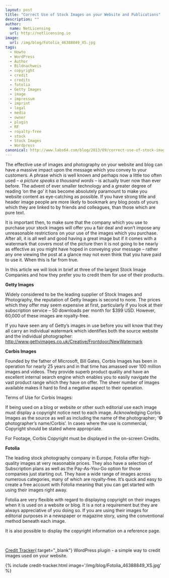 ```yaml
---
layout: post
title: "Correct Use of Stock Images on your Website and Publications"
description: ""
author:
  name: NetLicensing
  url: http://netlicensing.io
image:
  url: /img/blog/Fotolia_46388849_XS.jpg
tags:
  - Howto
  - WordPress
  - Author
  - Bildnachweis
  - copyright
  - credit
  - credits
  - fotolia
  - Getty Images
  - image
  - impressum
  - imprint
  - legal
  - media
  - owner
  - plugin
  - RF
  - royalty-free
  - stock
  - Stock Images
  - Wordpress
canonical: http://www.labs64.com/blog/2013/09/correct-use-of-stock-images-on-your-website-and-publications/
---
```


The effective use of images and photography on your website and blog can have a massive impact upon the message which you convey to your customers. A phrase which is well known and perhaps now a little too often used – _a picture speaks a thousand words_ – is actually truer now than ever before. The advent of ever smaller technology and a greater degree of reading ‘on the go’ it has become absolutely paramount to make you website content as eye-catching as possible. If you have strong title and header image people are more likely to bookmark any blog posts of yours which they are linked to by friends and colleagues, than those which are pure text.

It is important then, to make sure that the company which you use to purchase your stock images will offer you a fair deal and won’t impose any unreasonable restrictions on your use of the images which you purchase. After all, it is all well and good having a great image but if it comes with a watermark that covers most of the picture then it is not going to be nearly as effective as you might have hoped in conveying your message – rather any one viewing the post at a glance may not even think that you have paid to use it. When this is far from true.

In this article we will look in brief at three of the largest Stock Image Companies and how they prefer you to credit them for use of their products.

**Getty Images**

Widely considered to be the leading supplier of Stock Images and Photography, the reputation of Getty Images is second to none. The prices which they offer may seem expensive at first, particularly if you look at their subscription service – 50 downloads per month for $399 USD. However, 60,000 of these images are royalty-free.

If you have seen any of Getty’s images in use before you will know that they all carry an individual watermark which identifies both the source website and the individual photographer: http://www.gettyimages.co.uk/Creative/Frontdoor/NewWatermark

**Corbis Images**

Founded by the father of Microsoft, Bill Gates, Corbis Images has been in operation for nearly 25 years and in that time has amassed over 100 million images and videos. They provide superb product quality and have an excellent internal search engine which enables you to easily navigate the vast product range which they have on offer. The sheer number of images available makes it hard to find a negative aspect to their operation.

Terms of Use for Corbis Images:

If being used on a blog or website or other such editorial use each image must display a copyright notice next to each image. Acknowledging Corbis Images as the source as well as including the name of the photographer; ‘© photographer’s name/Corbis’. In cases where the use is commercial, Copyright should be stated where appropriate.

For Footage, Corbis Copyright must be displayed in the on-screen Credits.

**Fotolia**

The leading stock photography company in Europe, Fotolia offer high-quality images at very reasonable prices. They also have a selection of Subscription plans as well as the Pay-As-You-Go option for those companies just starting out. They have a wide range of images across numerous categories, many of which are royalty-free. It’s quick and easy to create a free account with Fotolia meaning that you can get started with using their images right away.

Fotolia are very flexible with regard to displaying copyright on their images when it is used on a website or blog. It is a not a requirement but they are always appreciative of you doing so. If you are using their images for editorial purposes in a newspaper or magazine story, using the conventional method beneath each image.

It is also possible to display the copyright information on a reference page.

&nbsp;

[Credit Tracker](http://wordpress.org/plugins/credit-tracker/ "Credit Tracker WordPress plugin"){:target="_blank"} WordPress plugin - a simple way to credit images used on your website.

{% include credit-tracker.html image='/img/blog/Fotolia_46388849_XS.jpg' %}
